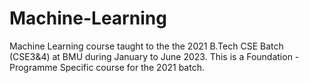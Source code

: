 # Machine-Learning
Machine Learning course taught to the the 2021 B.Tech CSE Batch (CSE3&4) at BMU during January to June 2023.
This is a Foundation - Programme Specific course for the 2021 batch.
